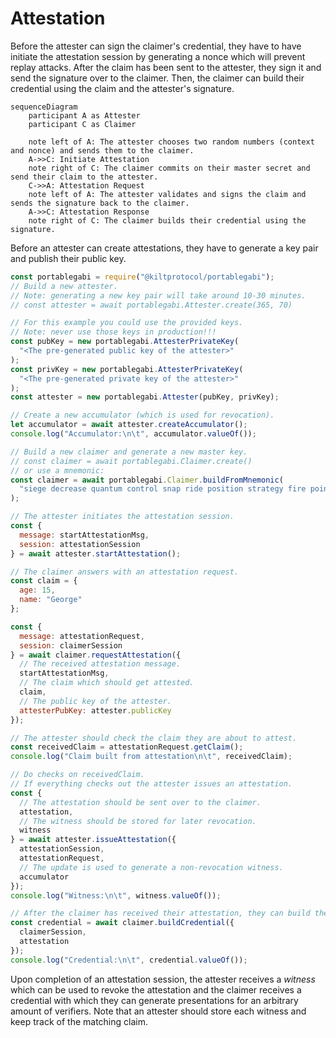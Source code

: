 # Attestation

Before the attester can sign the claimer's credential, they have to have initiate the attestation session by generating a nonce which will prevent replay attacks.
After the claim has been sent to the attester, they sign it and send the signature over to the claimer.
Then, the claimer can build their credential using the claim and the attester's signature.

```mermaid
sequenceDiagram
    participant A as Attester
    participant C as Claimer

    note left of A: The attester chooses two random numbers (context and nonce) and sends them to the claimer.
    A->>C: Initiate Attestation
    note right of C: The claimer commits on their master secret and send their claim to the attester.
    C->>A: Attestation Request
    note left of A: The attester validates and signs the claim and sends the signature back to the claimer.
    A->>C: Attestation Response
    note right of C: The claimer builds their credential using the signature.
```

Before an attester can create attestations, they have to generate a key pair and publish their public key.

```js
const portablegabi = require("@kiltprotocol/portablegabi");
// Build a new attester.
// Note: generating a new key pair will take around 10-30 minutes.
// const attester = await portablegabi.Attester.create(365, 70)

// For this example you could use the provided keys.
// Note: never use those keys in production!!!
const pubKey = new portablegabi.AttesterPrivateKey(
  "<The pre-generated public key of the attester>"
);
const privKey = new portablegabi.AttesterPrivateKey(
  "<The pre-generated private key of the attester>"
);
const attester = new portablegabi.Attester(pubKey, privKey);

// Create a new accumulator (which is used for revocation).
let accumulator = await attester.createAccumulator();
console.log("Accumulator:\n\t", accumulator.valueOf());

// Build a new claimer and generate a new master key.
// const claimer = await portablegabi.Claimer.create()
// or use a mnemonic:
const claimer = await portablegabi.Claimer.buildFromMnemonic(
  "siege decrease quantum control snap ride position strategy fire point airport include"
);

// The attester initiates the attestation session.
const {
  message: startAttestationMsg,
  session: attestationSession
} = await attester.startAttestation();

// The claimer answers with an attestation request.
const claim = {
  age: 15,
  name: "George"
};

const {
  message: attestationRequest,
  session: claimerSession
} = await claimer.requestAttestation({
  // The received attestation message.
  startAttestationMsg,
  // The claim which should get attested.
  claim,
  // The public key of the attester.
  attesterPubKey: attester.publicKey
});

// The attester should check the claim they are about to attest.
const receivedClaim = attestationRequest.getClaim();
console.log("Claim built from attestation\n\t", receivedClaim);

// Do checks on receivedClaim.
// If everything checks out the attester issues an attestation.
const {
  // The attestation should be sent over to the claimer.
  attestation,
  // The witness should be stored for later revocation.
  witness
} = await attester.issueAttestation({
  attestationSession,
  attestationRequest,
  // The update is used to generate a non-revocation witness.
  accumulator
});
console.log("Witness:\n\t", witness.valueOf());

// After the claimer has received their attestation, they can build their credential.
const credential = await claimer.buildCredential({
  claimerSession,
  attestation
});
console.log("Credential:\n\t", credential.valueOf());
```

Upon completion of an attestation session, the attester receives a _witness_ which can be used to revoke the attestation and the claimer receives a credential with which they can generate presentations for an arbitrary amount of verifiers.
Note that an attester should store each witness and keep track of the matching claim.
